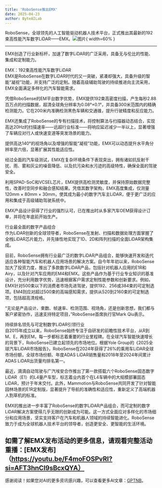 ```yaml
---
title: 'RoboSense推出EMX'
date: 2025-04-23
author: ByteAILab
---
```


RoboSense，全球领先的人工智能驱动机器人技术平台，正式推出其最新的192束高性能汽车数字LiDAR——EMX。![图片](https://ai-techpark.com/wp-content/uploads/RoboSe.jpg){ width=60% }

---
EMX创造了行业新标杆，加速了数字LiDAR的广泛采用，具备无与伦比的性能、集成和定制能力。

EMX：192束高性能汽车数字LiDAR  
EMX是RoboSense在数字LiDAR时代的又一突破，紧凑却强大，具备升级的智能“凝视”功能，并支持广泛的定制。随着高级辅助驾驶的持续推进向主流采用，EMX全面满足多样化的汽车智能需求。

凭借RoboSense的EM平台数字优势，EMX提供192束高密度扫描，产生每秒2.88百万点的扫描数据，超清全球角分辨率为0.08°×0.1°，并具备300米范围内的精确检测能力。它在200米内准确检测黑色车辆和交通锥，提升行驶精度和反应能力。

EMX还集成了RoboSense的专有扫描技术，将控制算法与扫描器动态结合，实现高达20Hz的扫描速率——远超行业标准——将响应延迟减少一半以上，显著增强了车辆应对行人或快速变道等突发场景的能力。

提供高达140°的视场角以及增强的智能“凝视”功能，EMX可以动态提升水平角分辨率至六倍，显著扩展其性能适应性。

经过全面的汽车级测试，EMX在复杂环境条件下表现突出，拥有诸如抗反射干扰、雨、雾和灰尘的噪音降低、以及抗污染和水污迹的高级特性，确保全面的驾驶安全。

利用SPAD-SoC和VCSEL芯片，EMX提供高检测灵敏度，并保持原始数据完整性，改善时空同步和融合感知结果。凭借其数字架构，EMX高度集成，仅测量120mm × 80mm × 30mm，使其成为最小的数字汽车主LiDAR，便于更广泛的应用和集成于高级辅助驾驶系统中。

EMX产品设计获得了行业的强烈认可，已在推出时从多家汽车OEM获得设计订单，并将在年底前开始生产。

行业最全面的数字产品组合  
作为LiDAR创新的全球领导者，RoboSense在发射、扫描和数据处理方面掌握了全栈LiDAR芯片能力，并先锋性地实现了1D、2D和阵列扫描的全面LiDAR架构集成。

目前，RoboSense拥有行业最广泛的数字LiDAR产品组合，能够快速开发和迭代适应各种智能汽车和机器人应用场景的解决方案。自今年年初以来，RoboSense加大了投资力度，推出了多款数字LiDAR产品，包括针对机器人应用的E1R和Airy，以及针对汽车应用的EM4和EMX。这些产品作为基于行业专业知识的基准设计，充分利用数字优势，迅速根据客户需求定制性能参数和创新要求。例如，EMX针对500束以下的消费者市场先进驾驶，提供192、256或384束的可定制选项。EM4则应对超过500束的高端感知需求，提供从520到2160束的可定制选项，包括超高清规格。

“无论是产品设计、束数、帧速率、检测范围、视场角，还是创新思想，我们都与客户紧密协作，迅速支持特定项目，”RoboSense首席执行官Mark Qiu表示。

持续排名领先与可定制数字LiDAR引领行业  
自2015年成立以来，RoboSense始终专注于自研发的前瞻性技术平台，从R到M、E，再到EM，每一步都标志着重要的行业里程碑。在全球汽车智能快速增长的背景下，RoboSense已建立起领先的市场地位。根据Yole Group的《2025全球汽车LiDAR市场报告》，RoboSense在2024年获得了26%的乘用车LiDAR全球市场份额，全球市场份额、年度ADAS LiDAR销售量和2018年至2024年间累计ADAS LiDAR出货量均排名第一。

最近，滴滴自动驾驶与广汽埃安合作推出了第一款搭载六个RoboSense固态数字LiDAR（E1）的L4量产车型，标志着业内首个在L4车辆中的大规模部署固态LiDAR，预计于年末交付。此外，Mammotion与RoboSense共同开发了针对智能园林场景的E1R定制版，显著提升了导航的准确性和适应性，重新定义了高端机器人割草机的标准。

EMX的推出进一步丰富了RoboSense的数字LiDAR产品组合，而可定制的数字LiDAR解决方案使得几乎无限的创新成为可能。这一方式全面应对多样化的市场细分和应用场景，坚实支持客户在汽车和机器人领域的持续智能进化。RoboSense致力于成为全球机器人技术平台的领导者，创造更安全、更智能的生活环境。

如需了解EMX发布活动的更多信息，请观看完整活动重播：[EMX发布]（https://youtu.be/F4moFOSPvRI?si=AFT3hnCI9sBcxQYA）  
---
感谢阅读！如果您对AI的更多资讯感兴趣，可以查看更多AI文章：[GPTNB](https://gptnb.com)。